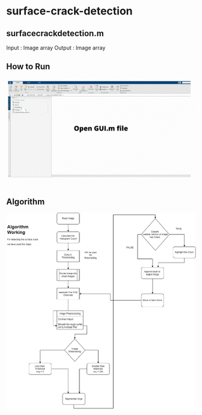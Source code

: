 # surface-crack-detection
## surfacecrackdetection.m
Input : Image array
Output : Image array
## How to Run
![alt-text](https://github.com/rjn32s/surface-crack-detection/blob/main/Open%20GUI.m%20file.gif)
## Algorithm

![alt-text](https://github.com/rjn32s/surface-crack-detection/blob/main/Algorithm_layout.png)
